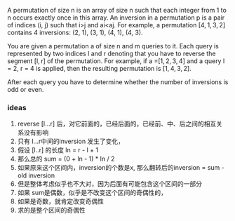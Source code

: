 A permutation of size n is an array of size n such that each integer from 1 to n occurs exactly once in this array. An
inversion in a permutation p is a pair of indices (i, j) such that i>j and ai<aj. For example, a
permutation [4, 1, 3, 2] contains 4 inversions: (2, 1), (3, 1), (4, 1), (4, 3).

You are given a permutation a of size n and m queries to it. Each query is represented by two indices l and r denoting
that you have to reverse the segment [l, r] of the permutation. For example, if a =[1, 2, 3, 4] and a query l = 2, r = 4
is applied, then the resulting permutation is [1, 4, 3, 2].

After each query you have to determine whether the number of inversions is odd or even.

### ideas

1. reverse [l...r] 后，对它前面的，已经后面的，已经前、中、后之间的相互关系没有影响
2. 只有 l...r中间的inversion 发生了变化，
3. 假设 [l..r] 的长度 ln = r - l + 1
4. 那么总的 sum = (0 + ln - 1) * ln / 2
5. 如果原来这个区间内，inversion的个数是x, 那么翻转后的inversion = sum - old inversion
6. 但是整体考虑似乎也不大对，因为后面有可能包含这个区间的一部分
7. 如果 sum是偶数，似乎是不改变这个区间的奇偶性的，
8. 如果是奇数，就肯定改变奇偶性
9. 求的是整个区间的奇偶性